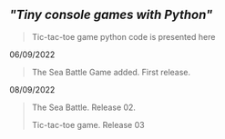 
## _"Tiny console games with Python"_

>Tic-tac-toe game python code is presented here

06/09/2022
> The Sea Battle Game added. First release.

08/09/2022
> The Sea Battle. Release 02.
> 
> Tic-tac-toe game. Release 03
